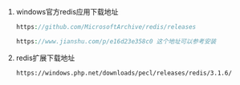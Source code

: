 1. windows官方redis应用下载地址

   ```php
   https://github.com/MicrosoftArchive/redis/releases
   
   https://www.jianshu.com/p/e16d23e358c0 这个地址可以参考安装
   ```

2. redis扩展下载地址

   ```html
   https://windows.php.net/downloads/pecl/releases/redis/3.1.6/
   ```

   

